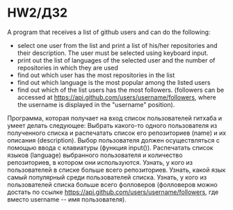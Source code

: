 # HW2/ДЗ2

A program that receives a list of github users and can do the following:
- select one user from the list and print a list of his/her repositories and their description. The user must be selected using keyboard input.
- print out the list of languages of the selected user and the number of repositories in which they are used
- find out which user has the most repositories in the list
- find out which language is the most popular among the listed users
- find out which of the list users has the most followers. (followers can be accessed at https://api.github.com/users/username/followers, where the username is displayed in the "username" position).



Программа, которая получает на вход список пользователей гитхаба и умеет делать следующее:
Выбрать какого-то одного пользователя из полученного списка и распечатать список его репозиториев (name) и их описания (description). Выбор пользователя должен осуществляться с помощью ввода с клавиатуры (функция input()).
Распечатать список языков (language) выбранного пользователя и количество репозиториев, в котором они используются.
Узнать, у кого из пользователей в списке больше всего репозиториев.
Узнать, какой язык самый популярный среди пользователей списка.
Узнать, у кого из пользователей списка больше всего фолловеров (фолловеров можно достать по ссылке https://api.github.com/users/username/followers, где вместо username -- имя пользователя).
